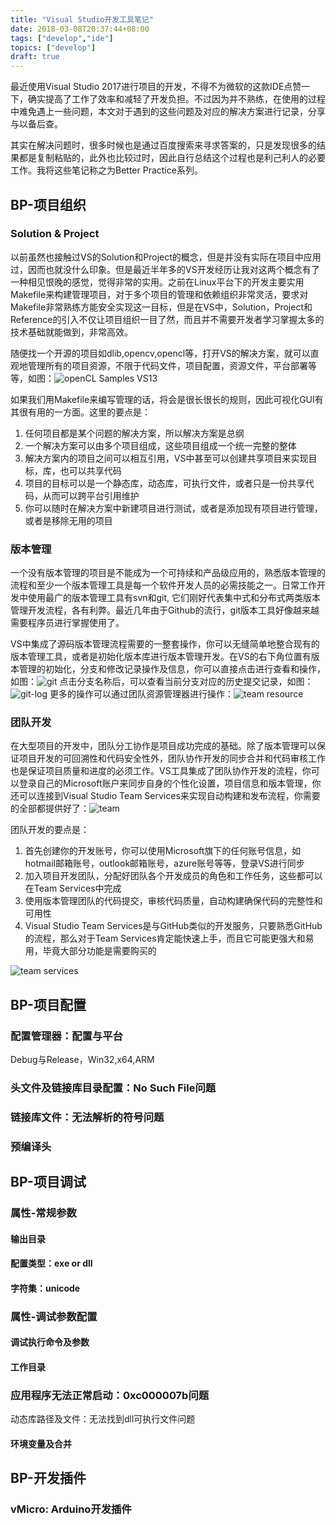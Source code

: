 ```yaml
---
title: "Visual Studio开发工具笔记"
date: 2018-03-08T20:37:44+08:00
tags: ["develop","ide"]
topics: ["develop"]
draft: true
---
```


最近使用Visual Studio 2017进行项目的开发，不得不为微软的这款IDE点赞一下，确实提高了工作了效率和减轻了开发负担。不过因为并不熟练，在使用的过程中难免遇上一些问题，本文对于遇到的这些问题及对应的解决方案进行记录，分享与以备后查。

其实在解决问题时，很多时候也是通过百度搜索来寻求答案的，只是发现很多的结果都是复制粘贴的，此外也比较过时，因此自行总结这个过程也是利己利人的必要工作。我将这些笔记称之为Better Practice系列。

## BP-项目组织

### Solution & Project

以前虽然也接触过VS的Solution和Project的概念，但是并没有实际在项目中应用过，因而也就没什么印象。但是最近半年多的VS开发经历让我对这两个概念有了一种相见恨晚的感觉，觉得非常的实用。之前在Linux平台下的开发主要实用Makefile来构建管理项目，对于多个项目的管理和依赖组织非常灵活，要求对Makefile非常熟练方能安全实现这一目标，但是在VS中，Solution，Project和Reference的引入不仅让项目组织一目了然，而且并不需要开发者学习掌握太多的技术基础就能做到，非常高效。

随便找一个开源的项目如dlib,opencv,opencl等，打开VS的解决方案，就可以直观地管理所有的项目资源，不限于代码文件，项目配置，资源文件，平台部署等等，如图：![openCL Samples VS13](/img/vs/solutions.jpg)

如果我们用Makefile来编写管理的话，将会是很长很长的规则，因此可视化GUI有其很有用的一方面。这里的要点是：

1. 任何项目都是某个问题的解决方案，所以解决方案是总纲
2. 一个解决方案可以由多个项目组成，这些项目组成一个统一完整的整体
3. 解决方案内的项目之间可以相互引用，VS中甚至可以创建共享项目来实现目标，库，也可以共享代码
4. 项目的目标可以是一个静态库，动态库，可执行文件，或者只是一份共享代码，从而可以跨平台引用维护
5. 你可以随时在解决方案中新建项目进行测试，或者是添加现有项目进行管理，或者是移除无用的项目

### 版本管理

一个没有版本管理的项目是不能成为一个可持续和产品级应用的，熟悉版本管理的流程和至少一个版本管理工具是每一个软件开发人员的必需技能之一。日常工作开发中使用最广的版本管理工具有svn和git, 它们刚好代表集中式和分布式两类版本管理开发流程，各有利弊。最近几年由于Github的流行，git版本工具好像越来越需要程序员进行掌握使用了。

VS中集成了源码版本管理流程需要的一整套操作，你可以无缝简单地整合现有的版本管理工具，或者是初始化版本库进行版本管理开发。在VS的右下角位置有版本管理的初始化，分支和修改记录操作及信息，你可以直接点击进行查看和操作，如图：![git](/img/vs/version-git.png) 点击分支名称后，可以查看当前分支对应的历史提交记录，如图：![git-log](/img/vs/version-git-log.png) 更多的操作可以通过团队资源管理器进行操作：![team resource](/img/vs/team-resource.png)

### 团队开发

在大型项目的开发中，团队分工协作是项目成功完成的基础。除了版本管理可以保证项目开发的可回溯性和代码安全性外，团队协作开发的同步合并和代码审核工作也是保证项目质量和进度的必须工作。VS工具集成了团队协作开发的流程，你可以登录自己的Microsoft账户来同步自身的个性化设置，项目信息和版本管理，你还可以连接到Visual Studio Team Services来实现自动构建和发布流程，你需要的全部都提供好了：![team](/img/vs/team-dev.png) 

团队开发的要点是：

1. 首先创建你的开发账号，你可以使用Microsoft旗下的任何账号信息，如hotmail邮箱账号，outlook邮箱账号，azure账号等等，登录VS进行同步
2. 加入项目开发团队，分配好团队各个开发成员的角色和工作任务，这些都可以在Team Services中完成
3. 使用版本管理团队的代码提交，审核代码质量，自动构建确保代码的完整性和可用性
4. Visual Studio Team Services是与GitHub类似的开发服务，只要熟悉GitHub的流程，那么对于Team Services肯定能快速上手，而且它可能更强大和易用，毕竟大部分功能是需要购买的

![team services](/img/vs/team-services.png)

## BP-项目配置

### 配置管理器：配置与平台

Debug与Release，Win32,x64,ARM

### 头文件及链接库目录配置：No Such File问题


### 链接库文件：无法解析的符号问题

### 预编译头

## BP-项目调试

### 属性-常规参数

#### 输出目录

#### 配置类型：exe or dll

#### 字符集：unicode

### 属性-调试参数配置

#### 调试执行命令及参数

#### 工作目录

### 应用程序无法正常启动：0xc000007b问题

动态库路径及文件：无法找到dll可执行文件问题

#### 环境变量及合并

## BP-开发插件

### vMicro: Arduino开发插件
